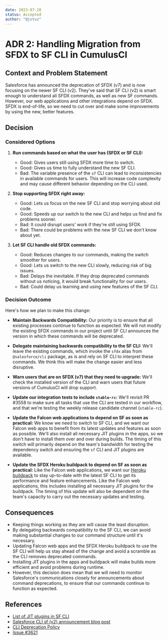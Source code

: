 ```yaml
---
date: 2023-07-28
status: Accepted
author: "@jstvz"
---
```


# ADR 2: Handling Migration from SFDX to SF CLI in CumulusCI

## Context and Problem Statement

Salesforce has announced the deprecation of SFDX (v7) and is now focusing on the newer SF CLI (v2). They've said that SF CLI (v2) is smart enough to understand all SFDX commands, as well as new SF commands. However, our web applications and other integrations depend on SFDX. SFDX is end-of-life, so we need to cut over and make some improvements by using the new, better features.

## Decision

### Considered Options

1. **Run commands based on what the user has (SFDX or SF CLI):**

    - Good: Gives users still using SFDX more time to switch.
    - Good: Gives us time to fully understand the new SF CLI.
    - Bad: The variable presence of the `sf` CLI can lead to inconsistencies in available commands for users. This will increase code complexity and may cause different behavior depending on the CLI used.

2. **Stop supporting SFDX right away:**

    - Good: Lets us focus on the new SF CLI and stop worrying about old code.
    - Good: Speeds up our switch to the new CLI and helps us find and fix problems sooner.
    - Bad: It could disrupt users' work if they're still using SFDX.
    - Bad: There could be problems with the new SF CLI we don't know about yet.

3. **Let SF CLI handle old SFDX commands:**
    - Good: Reduces changes to our commands, making the switch smoother for users.
    - Good: Lets us switch to the new CLI slowly, reducing risk of big issues.
    - Bad: Delays the inevitable. If they drop deprecated commands without us noticing, it would break functionality for our users.
    - Bad: Could delay us learning and using new features of the SF CLI.

### Decision Outcome

Here's how we plan to make this change:

-   **Maintain Backwards Compatibility:** Our priority is to ensure that all existing processes continue to function as expected. We will not modify the existing SFDX commands in our project until SF CLI announces the version in which these commands will be deprecated.

-   **Delegate maintaining backwards compatibility to the SF CLI:** We'll leave the existing commands, which invoke the `sfdx` alias from `@salesforce/cli` package, as is and rely on SF CLI to interpret these commands. We think this will make the change easier and less disruptive.

-   **Warn users that are on SFDX (v7) that they need to upgrade:** We'll check the installed version of the CLI and warn users that future versions of CumulusCI will drop support.

-   **Update our integration tests to include `stable-rc`:** We'll revisit PR #3558 to make sure all tasks that use the CLI are tested in our workflow, and that we're testing the weekly release candidate channel (`stable-rc`).

-   **Update the Falcon web applications to depend on SF as soon as practical:** We know we need to switch to SF CLI, and we want our Falcon web apps to benefit from its latest updates and features as soon as possible. We'll also install all necessary JIT plugins in the apps, so we don't have to install them over and over during builds. The timing of this switch will primarily depend on the team's bandwidth for testing the dependency switch and ensuring the `sf` CLI and JIT plugins are available.

-   **Update the SFDX Heroku buildpack to depend on SF as soon as practical:** Like the Falcon web applications, we want our [Heroku buildpack](https://github.com/SalesforceFoundation/simple-salesforce-dx-buildpack) to stay up-to-date with the latest SF CLI to get its performance and feature enhancements. Like the Falcon web applications, this includes installing all necessary JIT plugins for the buildpack. The timing of this update will also be dependent on the team's capacity to carry out the necessary updates and testing.

## Consequences

-   Keeping things working as they are will cause the least disruption.
-   By delegating backwards compatibility to the SF CLI, we can avoid making substantial changes to our command structure until it's necessary.
-   Updating Falcon web apps and the SFDX Heroku buildpack to use the SF CLI will help us stay ahead of the change and avoid a scramble as the CLI removes deprecated commands.
-   Installing JIT plugins in the apps and buildpack will make builds more efficient and avoid problems during runtime.
-   However, this decision does mean that we will need to monitor Salesforce's communications closely for announcements about command deprecations, to ensure that our commands continue to function as expected.

## References

-   [List of JIT plugins in SF CLI](https://github.com/salesforcecli/cli/blob/486a157c3d448d699c129f884bb3ab706523002a/package.json#L71-L81)
-   [Salesforce CLI sf (v2) announcement blog post](https://developer.salesforce.com/blogs/2023/07/salesforce-cli-sf-v2-is-here)
-   [CLI Deprecation Policy](https://developer.salesforce.com/docs/atlas.en-us.sfdx_setup.meta/sfdx_setup/sfdx_dev_cli_deprecation.htm)
-   [Issue #3621](https://github.com/SFDO-Tooling/CumulusCI/issues/3621)

<!--
## Notes

Notes and issues captured from team discussions.

Optional sections END-->
